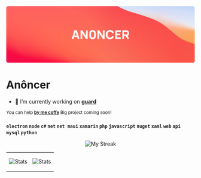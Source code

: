 <style>
td, th {
   border: none!important;
}
</style>
<img src="./git-bg.png"/>


<h1>Anôncer</h1>

- 🔭  I’m currently working on [**guard**](https://github.com/AN0NCER/guard)

<sup>You can help [**by me coffe**](https://ko-fi.com/anoncer) </sup><sup>Big project coming soon!</sup>

**`electron` `node` `c#` `net` `net maui` `xamarin` `php` `javascript` `nuget` `xaml` `web` `api` `mysql` `python`**

<p align="center">
<picture>
  <source media="(prefers-color-scheme: dark)" srcset="http://github-readme-streak-stats.herokuapp.com?user=AN0NCER&theme=dark&hide_border=true&background=DD272700">
  <img alt="My Streak" src="http://github-readme-streak-stats.herokuapp.com?user=AN0NCER&hide_border=true">
</picture>
</p>




<table>
<tbody>
<tr>
<td align="center">
<p align="center">
  <picture>
    <source media="(prefers-color-scheme: dark)" srcset="https://github-readme-stats.vercel.app/api?username=an0ncer&show_icons=true&bg_color=DD272700&hide_border=true&theme=dark">
        <img alt="Stats" src="https://github-readme-stats.vercel.app/api?username=an0ncer&show_icons=true&bg_color=DD272700&hide_border=true" >
  </picture>
      </p>
      </td>
        <td align="center">
         <p align="center">
           <picture>
            <source media="(prefers-color-scheme: dark)" srcset="https://github-readme-stats.vercel.app/api/top-langs/?username=an0ncer&layout=compact">
            <img alt="Stats" src="https://github-readme-stats.vercel.app/api/top-langs/?username=an0ncer&layout=compact" >
          </picture>
        </p>
      </td>
    </tr>
  </tbody>
</table>

